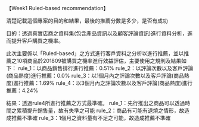【Week1 Ruled-based recommendation】

清楚記載這個專案的目的和結果，最後的推薦分數是多少，是否有成功

目的：透過真實店商之資料集(包含產品資訊以及顧客評論資訊)進行資料分析，進而提升客戶購買之機率。

此次主要係以「Ruled-based」之方式進行客戶資料之分析以進行推薦，並以推薦之10項商品於201809被購買之機率進行效益評估，主要使用之規則及結果如下：
	rule_1：以商品銷售排行進行推薦：0.51%
	rule_2：以評論次數以及客戶評論(商品熱度)進行推薦：0.0%
	rule_3：以1個月內之評論次數以及客戶評論(商品熱度)進行推薦：1.69%
	rule_4：以3個月內之評論次數以及客戶評論(商品熱度)進行推薦：4.24%

結果：透過rule4所進行推薦之方式最準確。
	rule_1：先行推出之商品可以透過時間之累積提升銷售量，故有失準之可能
	rule_2：商品有可能有退燒之情形，故造成推薦不準確
	rule_3：1個月之資料量有不足之可能，故造成推薦不準確

